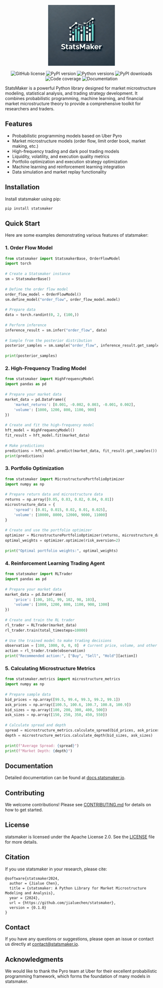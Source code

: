 <div align=center>
<img src="assets/StatsMaker.png" width="220" height="200" loc>

![GitHub license](https://img.shields.io/github/license/jialuechen/statsmaker)
![PyPI version](https://img.shields.io/pypi/v/statsmaker)
![Python versions](https://img.shields.io/badge/python-3.12%2B-green)
![PyPI downloads](https://img.shields.io/pypi/dm/statsmaker)
![Code coverage](https://img.shields.io/codecov/c/github/jialuechen/statsmaker)
![Documentation](https://img.shields.io/readthedocs/statsmaker)

</div>

StatsMaker is a powerful Python library designed for market microstructure modeling, statistical analysis, and trading strategy development. It combines probabilistic programming, machine learning, and financial market microstructure theory to provide a comprehensive toolkit for researchers and traders.

## Features

- Probabilistic programming models based on Uber Pyro
- Market microstructure models (order flow, limit order book, market making, etc.)
- High-frequency trading and dark pool trading models
- Liquidity, volatility, and execution quality metrics
- Portfolio optimization and execution strategy optimization
- Machine learning and reinforcement learning integration
- Data simulation and market replay functionality

## Installation

Install statsmaker using pip:

```bash
pip install statsmaker
```

## Quick Start

Here are some examples demonstrating various features of statsmaker:

### 1. Order Flow Model

```python
from statsmaker import StatsmakerBase, OrderFlowModel
import torch

# Create a Statsmaker instance
sm = StatsmakerBase()

# Define the order flow model
order_flow_model = OrderFlowModel()
sm.define_model("order_flow", order_flow_model.model)

# Prepare data
data = torch.randint(0, 2, (100,))

# Perform inference
inference_result = sm.infer("order_flow", data)

# Sample from the posterior distribution
posterior_samples = sm.sample("order_flow", inference_result.get_samples())

print(posterior_samples)
```

### 2. High-Frequency Trading Model

```python
from statsmaker import HighFrequencyModel
import pandas as pd

# Prepare your market data
market_data = pd.DataFrame({
    'market_returns': [0.001, -0.002, 0.003, -0.001, 0.002],
    'volume': [1000, 1200, 800, 1100, 900]
})

# Create and fit the high-frequency model
hft_model = HighFrequencyModel()
fit_result = hft_model.fit(market_data)

# Make predictions
predictions = hft_model.predict(market_data, fit_result.get_samples())
print(predictions)
```

### 3. Portfolio Optimization

```python
from statsmaker import MicrostructurePortfolioOptimizer
import numpy as np

# Prepare return data and microstructure data
returns = np.array([0.05, 0.03, 0.02, 0.04, 0.01])
microstructure_data = {
    'spread': [0.01, 0.015, 0.02, 0.01, 0.025],
    'volume': [10000, 8000, 12000, 9000, 11000]
}

# Create and use the portfolio optimizer
optimizer = MicrostructurePortfolioOptimizer(returns, microstructure_data)
optimal_weights = optimizer.optimize(risk_aversion=2)

print("Optimal portfolio weights:", optimal_weights)
```

### 4. Reinforcement Learning Trading Agent

```python
from statsmaker import RLTrader
import pandas as pd

# Prepare your market data
market_data = pd.DataFrame({
    'price': [100, 101, 99, 102, 98, 103],
    'volume': [1000, 1200, 800, 1100, 900, 1300]
})

# Create and train the RL trader
rl_trader = RLTrader(market_data)
rl_trader.train(total_timesteps=10000)

# Use the trained model to make trading decisions
observation = [100, 1000, 0, 0, 0]  # Current price, volume, and other relevant features
action = rl_trader.trade(observation)
print("Recommended action:", ["Buy", "Sell", "Hold"][action])
```

### 5. Calculating Microstructure Metrics

```python
from statsmaker.metrics import microstructure_metrics
import numpy as np

# Prepare sample data
bid_prices = np.array([99.5, 99.4, 99.3, 99.2, 99.1])
ask_prices = np.array([100.5, 100.6, 100.7, 100.8, 100.9])
bid_sizes = np.array([100, 200, 300, 400, 500])
ask_sizes = np.array([150, 250, 350, 450, 550])

# Calculate spread and depth
spread = microstructure_metrics.calculate_spread(bid_prices, ask_prices)
depth = microstructure_metrics.calculate_depth(bid_sizes, ask_sizes)

print(f"Average Spread: {spread}")
print(f"Market Depth: {depth}")
```

## Documentation

Detailed documentation can be found at [docs.statsmaker.io](https://docs.statsmaker.io).

## Contributing

We welcome contributions! Please see [CONTRIBUTING.md](CONTRIBUTING.md) for details on how to get started.

## License

statsmaker is licensed under the Apache License 2.0. See the [LICENSE](LICENSE) file for more details.

## Citation

If you use statsmaker in your research, please cite:

```
@software{statsmaker2024,
  author = {Jialue Chen},
  title = {statsmaker: A Python Library for Market Microstructure Modeling and Analysis},
  year = {2024},
  url = {https://github.com/jialuechen/statsmaker},
  version = {0.1.0}
}
```

## Contact

If you have any questions or suggestions, please open an issue or contact us directly at contact@statsmaker.io.

## Acknowledgments

We would like to thank the Pyro team at Uber for their excellent probabilistic programming framework, which forms the foundation of many models in statsmaker.
